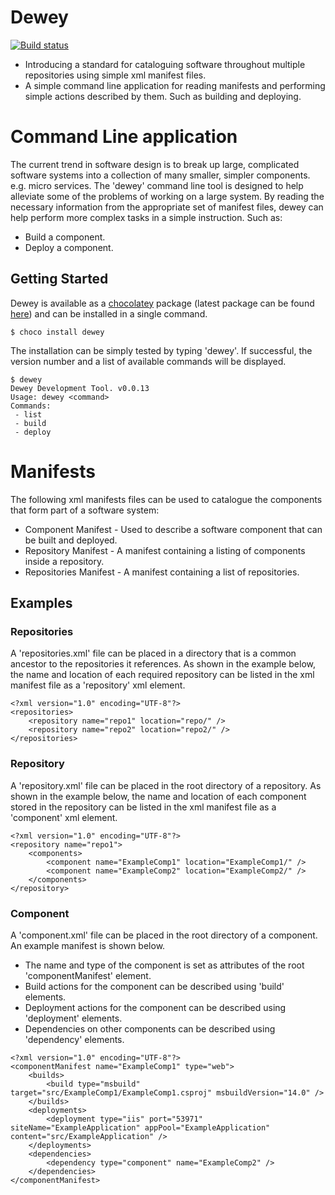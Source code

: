 Dewey
===

[![Build status](https://ci.appveyor.com/api/projects/status/ac9jreo07s3eb405?svg=true)](https://ci.appveyor.com/project/pburls/dewey)

- Introducing a standard for cataloguing software throughout multiple repositories using simple xml manifest files.
- A simple command line application for reading manifests and performing simple actions described by them. Such as building and deploying.

# Command Line application
The current trend in software design is to break up large, complicated software systems into a collection of many smaller, simpler components. e.g. micro services.
The 'dewey' command line tool is designed to help alleviate some of the problems of working on a large system.
By reading the necessary information from the appropriate set of manifest files, dewey can help perform more complex tasks in a simple instruction. Such as:
- Build a component.
- Deploy a component.

## Getting Started
Dewey is available as a [chocolatey](https://chocolatey.org/) package (latest package can be found [here](https://chocolatey.org/packages/dewey/)) and can be installed in a single command.
```
$ choco install dewey
```
The installation can be simply tested by typing 'dewey'. If successful, the version number and a list of available commands will be displayed.
```
$ dewey
Dewey Development Tool. v0.0.13
Usage: dewey <command>
Commands:
 - list
 - build
 - deploy
```

# Manifests
The following xml manifests files can be used to catalogue the components that form part of a software system:
- Component Manifest - Used to describe a software component that can be built and deployed.
- Repository Manifest - A manifest containing a listing of components inside a repository.
- Repositories Manifest - A manifest containing a list of repositories.

## Examples
### Repositories
A 'repositories.xml' file can be placed in a directory that is a common ancestor to the repositories it references.
As shown in the example below, the name and location of each required repository can be listed in the xml manifest file as a 'repository' xml element.
```
<?xml version="1.0" encoding="UTF-8"?>
<repositories>
	<repository name="repo1" location="repo/" />
	<repository name="repo2" location="repo2/" />
</repositories>
```
### Repository
A 'repository.xml' file can be placed in the root directory of a repository.
As shown in the example below, the name and location of each component stored in the repository can be listed in the xml manifest file as a 'component' xml element.
```
<?xml version="1.0" encoding="UTF-8"?>
<repository name="repo1">
	<components>
		<component name="ExampleComp1" location="ExampleComp1/" />
		<component name="ExampleComp2" location="ExampleComp2/" />
	</components>
</repository>
```
### Component
A 'component.xml' file can be placed in the root directory of a component.
An example manifest is shown below.
- The name and type of the component is set as attributes of the root 'componentManifest' element.
- Build actions for the component can be described using 'build' elements.
- Deployment actions for the component can be described using 'deployment' elements.
- Dependencies on other components can be described using 'dependency' elements.
```
<?xml version="1.0" encoding="UTF-8"?>
<componentManifest name="ExampleComp1" type="web">
	<builds>
		<build type="msbuild" target="src/ExampleComp1/ExampleComp1.csproj" msbuildVersion="14.0" />
	</builds>
	<deployments>
		<deployment type="iis" port="53971" siteName="ExampleApplication" appPool="ExampleApplication" content="src/ExampleApplication" />
	</deployments>
	<dependencies>
		<dependency type="component" name="ExampleComp2" />
	</dependencies>
</componentManifest>
```
